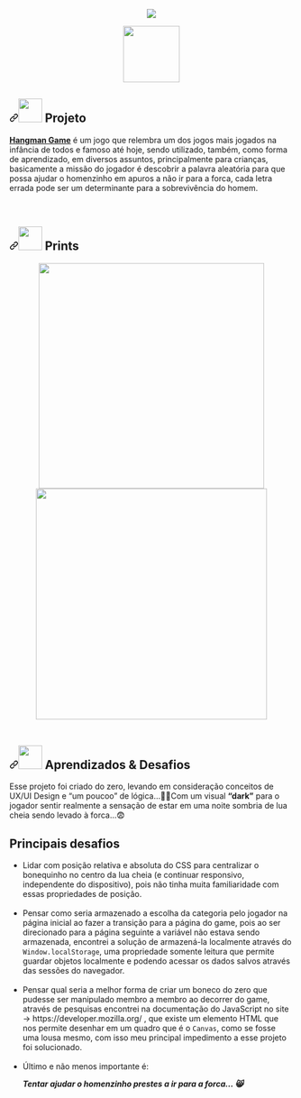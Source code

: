 <div data-target="readme-toc.content" class="Box-body px-5 pb-5" style="user-select: auto;">
<article class="markdown-body entry-content container-lg" itemprop="text" style="user-select: auto;"><p align="center" dir="auto" style="user-select: auto;">

  <img src="https://user-images.githubusercontent.com/93599890/194446357-d4717f00-0de8-4ad5-8e90-c3215a5ff153.png" style="max-width: 100%; user-select: auto;">

<div align="center" dir="auto" style="user-select: auto;">
  <a href="https://educrds.github.io/HangMan-Game/" target="_blank">
<img src="https://user-images.githubusercontent.com/93599890/194550368-26792913-cb91-4d98-8b5d-62a79da6aa31.png" width="100px"><img></a>
</div>

 
<h1><a id="project" class="anchor" aria-hidden="true" href="#project" style="user-select: auto;">
<a id="user-content-contributors-" class="anchor" aria-hidden="true" href="#contributors-" style="user-select: auto;"><svg class="octicon octicon-link"     viewBox="0 0 16 16" version="1.1" width="16" height="16" aria-hidden="true" style="user-select: auto;"><path fill-rule="evenodd" d="M7.775 3.275a.75.75 0 001.06 1.06l1.25-1.25a2 2 0 112.83 2.83l-2.5 2.5a2 2 0 01-2.83 0 .75.75 0 00-1.06 1.06 3.5 3.5 0 004.95 0l2.5-2.5a3.5 3.5 0 00-4.95-4.95l-1.25 1.25zm-4.69 9.64a2 2 0 010-2.83l2.5-2.5a2 2 0 012.83 0 .75.75 0 001.06-1.06 3.5 3.5 0 00-4.95 0l-2.5 2.5a3.5 3.5 0 004.95 4.95l1.25-1.25a.75.75 0 00-1.06-1.06l-1.25 1.25a2 2 0 01-2.83 0z" style="user-select: auto;"></path></svg></a><img src="https://user-images.githubusercontent.com/93599890/194447904-e5237d72-ac28-4573-a97c-2697dfe34226.png" width="42px"></img> Projeto</h1>
<p dir="auto" style="user-select: auto;"><a href="https://educrds.github.io/HangMan-Game/" target="_blank" rel="nofollow" style="user-select: auto;"> <strong>Hangman Game</strong></a> é um jogo que relembra um dos jogos mais jogados na infância de todos e famoso até hoje, sendo utilizado, também, como forma de aprendizado, em diversos assuntos, principalmente para crianças, basicamente a missão do jogador é descobrir a palavra aleatória para que possa ajudar o homenzinho em apuros a não ir para a forca, cada letra errada pode ser um determinante para a sobrevivência do homem.</p>
  <br>

<h1><a id="project" class="anchor" aria-hidden="true" href="#project" style="user-select: auto;">
<a id="user-content-contributors-" class="anchor" aria-hidden="true" href="#contributors-" style="user-select: auto;"><svg class="octicon octicon-link"     viewBox="0 0 16 16" version="1.1" width="16" height="16" aria-hidden="true" style="user-select: auto;"><path fill-rule="evenodd" d="M7.775 3.275a.75.75 0 001.06 1.06l1.25-1.25a2 2 0 112.83 2.83l-2.5 2.5a2 2 0 01-2.83 0 .75.75 0 00-1.06 1.06 3.5 3.5 0 004.95 0l2.5-2.5a3.5 3.5 0 00-4.95-4.95l-1.25 1.25zm-4.69 9.64a2 2 0 010-2.83l2.5-2.5a2 2 0 012.83 0 .75.75 0 001.06-1.06 3.5 3.5 0 00-4.95 0l-2.5 2.5a3.5 3.5 0 004.95 4.95l1.25-1.25a.75.75 0 00-1.06-1.06l-1.25 1.25a2 2 0 01-2.83 0z" style="user-select: auto;"></path></svg></a><img src="https://user-images.githubusercontent.com/93599890/194557724-0649c695-d4f6-4738-98c7-a96b02f2df5f.png" width="42px"></img> Prints</h1>
  <div align="center" dir="auto" style="user-select: auto;">
    <img src="https://user-images.githubusercontent.com/93599890/194558529-a6ba7011-8a72-4884-879f-cf8669264222.png" width="400px"></img>
  <img src="https://user-images.githubusercontent.com/93599890/194558179-095d31b6-e340-468d-be6c-60b4d84027c8.png" width="410px"></img>
  </div>
  <br>
<h1><a id="project" class="anchor" aria-hidden="true" href="#project" style="user-select: auto;">
<a id="user-content-contributors-" class="anchor" aria-hidden="true" href="#contributors-" style="user-select: auto;"><svg class="octicon octicon-link"     viewBox="0 0 16 16" version="1.1" width="16" height="16" aria-hidden="true" style="user-select: auto;"><path fill-rule="evenodd" d="M7.775 3.275a.75.75 0 001.06 1.06l1.25-1.25a2 2 0 112.83 2.83l-2.5 2.5a2 2 0 01-2.83 0 .75.75 0 00-1.06 1.06 3.5 3.5 0 004.95 0l2.5-2.5a3.5 3.5 0 00-4.95-4.95l-1.25 1.25zm-4.69 9.64a2 2 0 010-2.83l2.5-2.5a2 2 0 012.83 0 .75.75 0 001.06-1.06 3.5 3.5 0 00-4.95 0l-2.5 2.5a3.5 3.5 0 004.95 4.95l1.25-1.25a.75.75 0 00-1.06-1.06l-1.25 1.25a2 2 0 01-2.83 0z" style="user-select: auto;"></path></svg></a><img src="https://user-images.githubusercontent.com/93599890/194550864-74c97a4c-7f05-4486-88d2-eeaff307f8e9.png" width="42px"></img> Aprendizados & Desafios</h1>
  <p>
  Esse projeto foi criado do zero, levando em consideração conceitos de UX/UI Design e “um poucoo” de lógica…🤏🏼Com um visual <strong>“dark”</strong> para o jogador sentir realmente a sensação de estar em uma noite sombria de lua cheia sendo levado à forca…😨
  </p>
  <h2>Principais desafios</h2>
  <ul>
    <li>Lidar com posição relativa e absoluta do CSS para centralizar o bonequinho no centro da lua cheia (e continuar responsivo, independente do dispositivo), pois não tinha muita familiaridade com essas propriedades de posição.</li> <br>
    <li>Pensar como seria armazenado a escolha da categoria pelo jogador na página inicial ao fazer a transição para a página do game, pois ao ser direcionado para a página seguinte a variável não estava sendo armazenada, encontrei a solução de armazená-la localmente através do <code>Window.localStorage</code>, uma propriedade somente leitura que permite guardar objetos localmente e podendo acessar os dados salvos através das sessões do navegador.</li>  <br>
    <li>Pensar qual seria a melhor forma de criar um boneco do zero que pudesse ser manipulado membro a membro ao decorrer do game, através de pesquisas encontrei na documentação do JavaScript  no site → https://developer.mozilla.org/ , que existe um elemento HTML que nos permite desenhar em um quadro que é o <code>Canvas</code>, como se fosse uma lousa mesmo, com isso meu principal impedimento a esse projeto foi solucionado.</li>  <br>
    <li> Último e não menos importante é:</li>
    <p><strong><i> Tentar ajudar o homenzinho prestes a ir para a forca… 😸</i></strong> </p>
  </ul>
</article>
</div>
